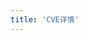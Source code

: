 ```yaml
---
title: 'CVE详情'
---
```


<script setup lang="ts">
  import TheCveDetail from "@/views/security/cve/TheCveDetail.vue";
</script>

<TheCveDetail />

